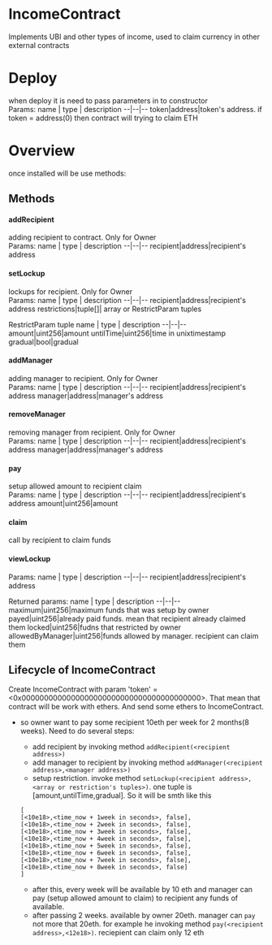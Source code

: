 # IncomeContract
Implements UBI and other types of income, used to claim currency in other external contracts

# Deploy
when deploy it is need to pass parameters in to constructor<br/>
Params:
name  | type | description
--|--|--
token|address|token's address. if token = address(0) then contract will trying to claim ETH

# Overview
once installed will be use methods:

## Methods

#### addRecipient
adding recipient to contract. Only for Owner<br/>
Params:
name  | type | description
--|--|--
recipient|address|recipient's address

#### setLockup
lockups for recipient. Only for Owner<br/>
Params:
name  | type | description
--|--|--
recipient|address|recipient's address
restrictions|tuple[]| array or RestrictParam tuples

RestrictParam tuple
name  | type | description
--|--|--
amount|uint256|amount
untilTime|uint256|time in unixtimestamp
gradual|bool|gradual

#### addManager
adding manager to recipient. Only for Owner<br/>
Params:
name  | type | description
--|--|--
recipient|address|recipient's address
manager|address|manager's address

#### removeManager
removing manager from recipient. Only for Owner<br/>
Params:
name  | type | description
--|--|--
recipient|address|recipient's address
manager|address|manager's address

#### pay
setup allowed amount to recipient claim<br/>
Params:
name  | type | description
--|--|--
recipient|address|recipient's address
amount|uint256|amount

#### claim
call by recipient to claim funds

#### viewLockup
Params:
name  | type | description
--|--|--
recipient|address|recipient's address

Returned params:
name  | type | description
--|--|--
maximum|uint256|maximum funds that was setup by owner
payed|uint256|already paid funds. mean that recipient already claimed them
locked|uint256|fudns that restricted by owner
allowedByManager|uint256|funds allowed by manager. recipient can claim them

## Lifecycle of IncomeContract 
Create IncomeContract with param 'token' = <0x0000000000000000000000000000000000000000>. That mean that contract  will be work with ethers.  And send some ethers to IncomeContract.
*   so owner want to pay some recipient 10eth per week for 2 months(8 weeks). Need to do several steps:
    * add recipient by invoking method `addRecipient(<recipient address>)`
    * add manager to recipient by invoking method `addManager(<recipient address>,<manager address>)`
    * setup restriction. invoke method `setLockup(<recipient address>, <array or restriction's tuples>)`. one tuple is [amount,untilTime,gradual]. 
    So it will be smth like this 
    ```
    [
    [<10e18>,<time_now + 1week in seconds>, false],
    [<10e18>,<time_now + 2week in seconds>, false],
    [<10e18>,<time_now + 3week in seconds>, false],
    [<10e18>,<time_now + 4week in seconds>, false],
    [<10e18>,<time_now + 5week in seconds>, false],
    [<10e18>,<time_now + 6week in seconds>, false],
    [<10e18>,<time_now + 7week in seconds>, false],
    [<10e18>,<time_now + 8week in seconds>, false]
    ]
    ```

    * after this, every week will be available by 10 eth and manager can pay (setup allowed amount to claim) to recipient any funds of available. 
    * after passing 2 weeks. available by owner 20eth. manager can `pay` not more that 20eth. for example he invoking method `pay(<recipient address>,<12e18>)`.  reciepient can claim only 12 eth
